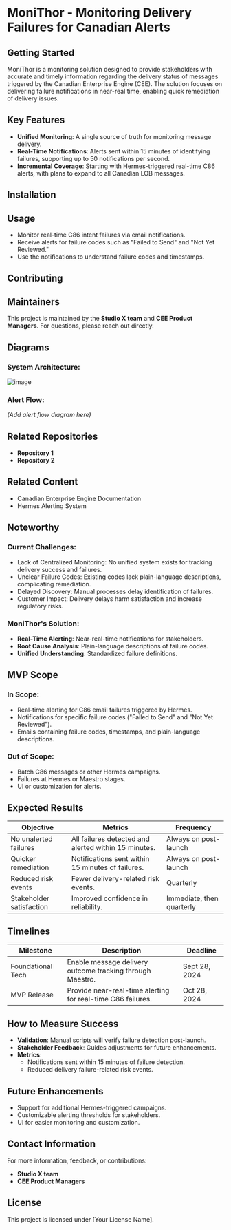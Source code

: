 # MoniThor - Monitoring Delivery Failures for Canadian Alerts

## Getting Started
MoniThor is a monitoring solution designed to provide stakeholders with accurate and timely information regarding the delivery status of messages triggered by the Canadian Enterprise Engine (CEE). The solution focuses on delivering failure notifications in near-real time, enabling quick remediation of delivery issues.

## Key Features
- **Unified Monitoring**: A single source of truth for monitoring message delivery.
- **Real-Time Notifications**: Alerts sent within 15 minutes of identifying failures, supporting up to 50 notifications per second.
- **Incremental Coverage**: Starting with Hermes-triggered real-time C86 alerts, with plans to expand to all Canadian LOB messages.

## Installation

## Usage
- Monitor real-time C86 intent failures via email notifications.
- Receive alerts for failure codes such as "Failed to Send" and "Not Yet Reviewed."
- Use the notifications to understand failure codes and timestamps.

## Contributing


## Maintainers
This project is maintained by the **Studio X team** and **CEE Product Managers**. For questions, please reach out directly.

## Diagrams
### System Architecture:
![image](https://github.com/user-attachments/assets/032f0713-01ce-42c2-8963-6c4e30751820)


### Alert Flow:
*(Add alert flow diagram here)*

## Related Repositories
- **Repository 1**
- **Repository 2**

## Related Content
- Canadian Enterprise Engine Documentation
- Hermes Alerting System

## Noteworthy
### Current Challenges:
- Lack of Centralized Monitoring: No unified system exists for tracking delivery success and failures.
- Unclear Failure Codes: Existing codes lack plain-language descriptions, complicating remediation.
- Delayed Discovery: Manual processes delay identification of failures.
- Customer Impact: Delivery delays harm satisfaction and increase regulatory risks.

### MoniThor's Solution:
- **Real-Time Alerting**: Near-real-time notifications for stakeholders.
- **Root Cause Analysis**: Plain-language descriptions of failure codes.
- **Unified Understanding**: Standardized failure definitions.

## MVP Scope
### In Scope:
- Real-time alerting for C86 email failures triggered by Hermes.
- Notifications for specific failure codes ("Failed to Send" and "Not Yet Reviewed").
- Emails containing failure codes, timestamps, and plain-language descriptions.

### Out of Scope:
- Batch C86 messages or other Hermes campaigns.
- Failures at Hermes or Maestro stages.
- UI or customization for alerts.

## Expected Results
| Objective              | Metrics                                      | Frequency          |
|------------------------|----------------------------------------------|--------------------|
| No unalerted failures | All failures detected and alerted within 15 minutes. | Always on post-launch |
| Quicker remediation   | Notifications sent within 15 minutes of failures. | Always on post-launch |
| Reduced risk events   | Fewer delivery-related risk events.           | Quarterly          |
| Stakeholder satisfaction | Improved confidence in reliability.         | Immediate, then quarterly |

## Timelines
| Milestone          | Description                                      | Deadline          |
|--------------------|--------------------------------------------------|-------------------|
| Foundational Tech  | Enable message delivery outcome tracking through Maestro. | Sept 28, 2024    |
| MVP Release        | Provide near-real-time alerting for real-time C86 failures. | Oct 28, 2024     |

## How to Measure Success
- **Validation**: Manual scripts will verify failure detection post-launch.
- **Stakeholder Feedback**: Guides adjustments for future enhancements.
- **Metrics**:
  - Notifications sent within 15 minutes of failure detection.
  - Reduced delivery failure-related risk events.

## Future Enhancements
- Support for additional Hermes-triggered campaigns.
- Customizable alerting thresholds for stakeholders.
- UI for easier monitoring and customization.

## Contact Information
For more information, feedback, or contributions:

- **Studio X team**
- **CEE Product Managers**

## License
This project is licensed under [Your License Name].
